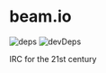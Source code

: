 # beam.io
![deps](https://david-dm.org/Aurora0000/beam.io)
![devDeps](https://david-dm.org/Aurora0000/beam.io#dev-badge-embed)


IRC for the 21st century
